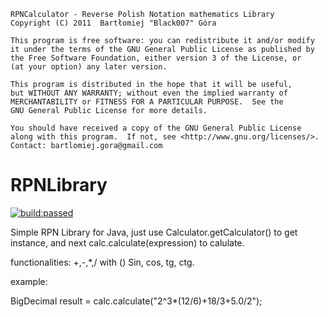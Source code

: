     RPNCalculator - Reverse Polish Notation mathematics Library
    Copyright (C) 2011  Bartłomiej "Black007" Góra

    This program is free software: you can redistribute it and/or modify
    it under the terms of the GNU General Public License as published by
    the Free Software Foundation, either version 3 of the License, or
    (at your option) any later version.

    This program is distributed in the hope that it will be useful,
    but WITHOUT ANY WARRANTY; without even the implied warranty of
    MERCHANTABILITY or FITNESS FOR A PARTICULAR PURPOSE.  See the
    GNU General Public License for more details.

    You should have received a copy of the GNU General Public License
    along with this program.  If not, see <http://www.gnu.org/licenses/>.
    Contact: bartlomiej.gora@gmail.com


# RPNLibrary
<a href="https://travis-ci.org/bartlomiej-gora/RPNLibrary">
<img alt="build:passed" src="https://travis-ci.org/bartlomiej-gora/RPNLibrary.svg">
</a>

Simple RPN Library for Java, just use Calculator.getCalculator() to get instance, 
and next calc.calculate(expression) to calulate.

functionalities:
+,-,*,/ with ()
Sin, cos, tg, ctg.

example: 

BigDecimal result = calc.calculate("2^3*(12/6)+18/3+5.0/2");


